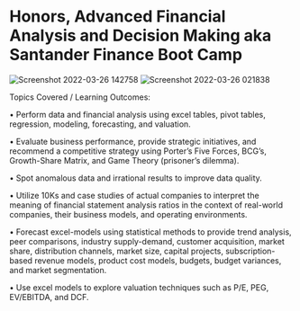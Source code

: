
# Honors, Advanced Financial Analysis and Decision Making aka Santander Finance Boot Camp

![Screenshot 2022-03-26 142758](https://user-images.githubusercontent.com/52173060/160252536-f494e08f-a800-4cd6-bef6-43a16c06235d.png)
![Screenshot 2022-03-26 021838](https://user-images.githubusercontent.com/52173060/160227452-d62fa7e9-b096-4c2a-a461-e2abd29aaaf7.png)

Topics Covered / Learning Outcomes:

• Perform data and financial analysis using excel tables, pivot tables, regression, modeling, forecasting, and valuation.

• Evaluate business performance, provide strategic initiatives, and recommend a competitive strategy using Porter’s Five Forces, BCG’s, Growth-Share Matrix, and Game Theory (prisoner’s dilemma).

• Spot anomalous data and irrational results to improve data quality.

• Utilize 10Ks and case studies of actual companies to interpret the meaning of financial statement analysis ratios in the context of real-world companies, their business models, and operating environments.

• Forecast excel-models using statistical methods to provide trend analysis, peer comparisons, industry supply-demand, customer acquisition, market share, distribution channels, market size, capital projects, subscription-based revenue models, product cost models, budgets, budget variances, and market segmentation.

• Use excel models to explore valuation techniques such as P/E, PEG, EV/EBITDA, and DCF.

